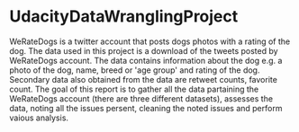 # UdacityDataWranglingProject
WeRateDogs is a twitter account that posts dogs photos with a rating of the dog. The data used in this project is a download of the tweets posted by WeRateDogs account. The data contains information about the dog e.g. a photo of the dog, name, breed or 'age group' and rating of the dog. Secondary data also obtained from the data are retweet counts, favorite count. The goal of this report is to gather all the data partaining the WeRateDogs account (there are three different datasets), assesses the data, noting all the issues persent, cleaning the noted issues and perform vaious analysis.
